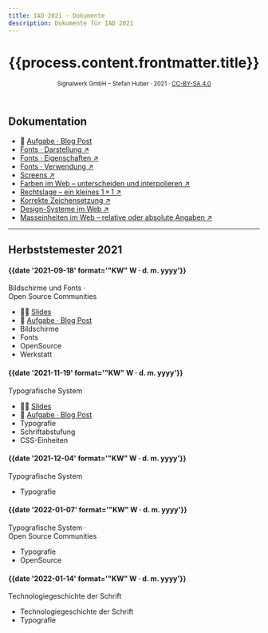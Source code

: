 ```yaml
---
title: IAD 2021 · Dokumente
description: Dokumente für IAD 2021
---
```


<header>

# {{process.content.frontmatter.title}}

<small>Signalwerk GmbH – Stefan Huber · 2021 · [CC-BY-SA 4.0](https://creativecommons.org/licenses/by-sa/4.0/)</small>

</header>

<!--
– Aufgabestellung
– praxis zu variable fonts
- /font-use/
- Leerzeichen
  Icon-Fonts erstellen
- https://fontdrop.info/#/?darkmode=true
- https://www.myfonts.com/fonts/kimmy/burford/


 -->

## Dokumentation

- 📝 [Aufgabe · Blog Post](./exercise-blog-post/)
- [Fonts · Darstellung ↗](https://interaction.signalwerk.ch/articles/font-rendering/)
- [Fonts · Eigenschaften ↗](https://interaction.signalwerk.ch/articles/font-anatomy/)
- [Fonts · Verwendung ↗](https://interaction.signalwerk.ch/articles/font-use/)
- [Screens ↗](https://interaction.signalwerk.ch/articles/screens/)
- [Farben im Web – unterscheiden und interpolieren ↗](http://publisher.signalwerk.ch/colors/)
- [Rechtslage – ein kleines 1 × 1 ↗](https://interaction.signalwerk.ch/articles/legal/)
- [Korrekte Zeichensetzung ↗](https://webtypo.signalwerk.ch/)
- [Design-Systeme im Web ↗](https://publisher.signalwerk.ch/design-systems/)
- [Masseinheiten im Web – relative oder absolute Angaben ↗](https://publisher.signalwerk.ch/css-units/)

<!-- - [Technologiegeschichte der Schrift ↗](https://interaction.signalwerk.ch/articles/font-history/) -->


---

## Herbststemester 2021

<div class='slide-list'>

<div class="grid-12col">
<div class="col-1to6">

#### {{date '2021-09-18' format='"KW" W · d. m. yyyy'}}

Bildschirme und Fonts · <br>Open Source Communities

</div>
<div class="col-7to12">

- 🧑‍🏫 [Slides](https://signalwerk.github.io/IAD.LAB.SLD/data/2021/KW37-2021/)
- 📝 [Aufgabe · Blog Post](./exercise-blog-post/)
- Bildschirme
- Fonts
- OpenSource
- Werkstatt

</div>
</div>

<div class="grid-12col">
<div class="col-1to6">

#### {{date '2021-11-19' format='"KW" W · d. m. yyyy'}}

Typografische System

</div>
<div class="col-7to12">

- 🧑‍🏫 [Slides](https://signalwerk.github.io/IAD.LAB.SLD/data/2021/KW46-2021/)
- 📝 [Aufgabe · Blog Post](./exercise-blog-post/)
- Typografie
- Schriftabstufung
- CSS-Einheiten

</div>
</div>

<div class="grid-12col">
<div class="col-1to6">

#### {{date '2021-12-04' format='"KW" W · d. m. yyyy'}}

Typografische System

</div>
<div class="col-7to12">

- Typografie

</div>
</div>

<div class="grid-12col">
<div class="col-1to6">

#### {{date '2022-01-07' format='"KW" W · d. m. yyyy'}}

Typografische System · <br>Open Source Communities

</div>
<div class="col-7to12">

- Typografie
- OpenSource

</div>
</div>

<div class="grid-12col">
<div class="col-1to6">

#### {{date '2022-01-14' format='"KW" W · d. m. yyyy'}}

Technologiegeschichte der Schrift

</div>
<div class="col-7to12">

- Technologiegeschichte der Schrift
- Typografie

</div>
</div>

</div>

<br>
<br>
<br>
<br>
<br>
<br>
<br>
<br>
<br>
<br>
<br>
<br>
<br>
<br>
<br>
<br>
<br>
<br>
<br>
<br>
<br>
<br>
<br>
